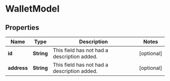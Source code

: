

# WalletModel


## Properties

| Name | Type | Description | Notes |
|------------ | ------------- | ------------- | -------------|
|**id** | **String** | This field has not had a description added. |  [optional] |
|**address** | **String** | This field has not had a description added. |  [optional] |



